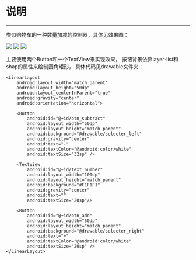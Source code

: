 # 说明

---

类似购物车的一种数量加减的控制器，具体见效果图：

![](https://github.com/HandsomeDragon-Wu/AddSubtractController/raw/master/pictures/demo1.png)
![](https://github.com/HandsomeDragon-Wu/AddSubtractController/raw/master/pictures/demo2.png)
![](https://github.com/HandsomeDragon-Wu/AddSubtractController/raw/master/pictures/demo3.png)

主要使用两个Button和一个TextView来实现效果，
按钮背景依靠layer-list和shap的属性来绘制圆角矩形，
具体代码见drawable文件夹：

    <LinearLayout
        android:layout_width="match_parent"
        android:layout_height="50dp"
        android:layout_centerInParent="true"
        android:gravity="center"
        android:orientation="horizontal">

        <Button
            android:id="@+id/btn_subtract"
            android:layout_width="50dp"
            android:layout_height="match_parent"
            android:background="@drawable/selecter_left"
            android:gravity="center"
            android:text="-"
            android:textColor="@android:color/white"
            android:textSize="32sp" />

        <TextView
            android:id="@+id/text_number"
            android:layout_width="100dp"
            android:layout_height="match_parent"
            android:background="#F1F1F1"
            android:gravity="center"
            android:text=""
            android:textSize="20sp"/>

        <Button
            android:id="@+id/btn_add"
            android:layout_width="50dp"
            android:layout_height="match_parent"
            android:background="@drawable/selecter_right"
            android:text="+"
            android:textColor="@android:color/white"
            android:textSize="20sp" />
    </LinearLayout>



 
 
 
